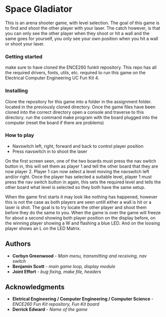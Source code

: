 # Space Gladiator

This is an arena shooter game, with level selection. The goal of this game is to find and shoot the other player with your laser. The catch however, is that you can only see the other player when they shoot or hit a wall and the same goes for yourself, you only see your own position when you hit a wall or shoot your laser.

### Getting started

make sure to have cloned the ENCE260 funkit repository. This repo has all the required drivers, fonts, utils, etc. required to run this game on the Electrical Computer Engineering UC Fun Kit 4.

### Installing

Clone the repository for this game into a folder in the assignment folder. located in the previously cloned directory.
Once the game files have been cloned into the correct directory open a console and traverse to this directory.
run the command make program with the board plugged into the computer (reset the board if there are problems)

### How to play

- Navswitch left, right, forward and back to control player position
- Press navswitch in to shoot the laser

On the first screen seen, one of the two boards must press the nav switch button in, this will set them as player 1 and tell the other board that they are now player 2.
Player 1 can now select a level moving the navswitch left and/or right.
Once the player has selected a suitable level, player 1 must press the nav switch button in again, this sets the required level and tells the other board what level is selected so they both have the same setup.

When the game first starts it may look like nothing has happened, however this is not the case as both players are seen untill either a wall is hit or a laser is shot.
The goal is to try locate the other player and shoot them before they do the same to you.
When the game is over the game will freeze for about a second showing both player position on the display before, on the winning player showing a W and flashing a blue LED. And on the loosing player shows an L on the LED Matrix.

## Authors

* **Corbyn Greenwood** - *Main menu, transmitting and receiving, nav switch*
* **Benjamin Scott** - *main game loop, display module*
* **Joint Effort** - *bug fixing, make file, headers*

## Acknowledgments

* **Eletrical Engineering / Computer Engineering / Computer Science** - *ENCE260 Fun Kit repository, Fun Kit board*
* **Derrick Edward** - *Name of the game*
